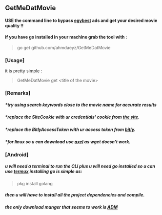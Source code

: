 ## GetMeDatMovie
#### USE the command line to bypass [egybest](https://egy.best/) ads and get your desired movie quality !!
#### if you have go installed in your machine grab the tool with :
>go get github.com/ahmdaeyz/GetMeDatMovie
### [Usage]
it is pretty simple :
> GetMeDatMovie get \<title of the movie\>
### [Remarks]
##### *try using search keywords close to the movie name for accurate results
##### *replace the SiteCookie with ur credentials' cookie from [the site](https://egy.best/).
##### *replace the BitlyAccessToken with ur access token from [bitly](https://bitly.com).
##### *for linux so u can download use [axel](https://github.com/axel-download-accelerator/axel) as wget doesn't work.
### [Android]
##### u will need a terminal to run the CLI plus u will need go installed so u can use [termux](https://github.com/termux/termux-app) installing go is simple as:
> pkg install golang
##### then u will have to install all the project dependencies and compile.
##### the only download manger that seems to work is [ADM](https://play.google.com/store/apps/details?id=com.dv.adm) 
